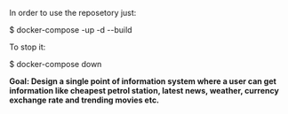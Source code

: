 In order to use the reposetory just:

 $ docker-compose -up -d --build

To stop it:
 
 $ docker-compose down
 
 
<strong>Goal: Design a single point of information system where a user can get information like cheapest petrol station, latest news, weather, currency exchange rate and trending movies etc.</strong>
